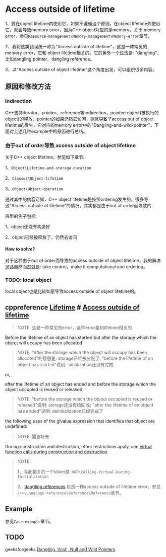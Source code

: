 # Access outside of lifetime

1、要在object lifetime内使用它，如果不遵循这个原则，在object lifetime外使用它，就会导致memory error，因为C++ object对应的是memory，关于 memory error，参见`Resource-management\Memory-management\Memory-error`章节。

2、我将这类错误统一称为"Access outside of lifetime"，这是一种常见的memory error，它和 object lifetime相关的。它的另外一个说法是: "dangling"，比如dangling pointer、dangling reference。

3、以"Access outside of object lifetime"这个角度出发，可以组织很多内容。



## 原因和修改方法

### Indirection

C++支持iterator、pointer、reference等indirection，pointee object(被执行的object)的释放，pointer的如果仍然去访问，则就导致了access out of object lifetime的发生，它对应的memory error中的"Dangling-and-wild-pointer"，下面对上述几种example中的原因进行总结。



### 由于out of order导致 access outside of object lifetime 

关于C++ object lifetime，参见如下章节:

1、`Object\Lifetime-and-storage-duration`

2、`Classes\Object-lifetime`

3、`Object\Object-operation`

通过其中的内容可知，C++ object lifetime是按照ordering发生的。很多导致"Access outside of lifetime"的情况，其实都是由于out of order而导致的

典型的例子包括: 

1、object还没有构造好

2、object已经被释放了，仍然去访问



#### How to solve?

对于这种由于out of order而导致的access outside of object lifetime，我的解决思路自然而然就是: take control，make it computational and ordering。

### TODO: local object

local object也是比较如意导致access outside of object lifetime的。







## cppreference [Lifetime](https://en.cppreference.com/w/cpp/language/lifetime) # [Access outside of lifetime](https://en.cppreference.com/w/cpp/language/lifetime#Access_outside_of_lifetime)

> NOTE: 这是一种常见的error，这种error是和lifetime相关的

Before the lifetime of an object has started but after the storage which the object will occupy has been allocated

> NOTE: "after the storage which the object will occupy has been allocated"的意思是: storage已经被分配了; "before the lifetime of an object has started"说明: initialization还没有完成

or,

after the lifetime of an object has ended and before the storage which the object occupied is reused or released, 

> NOTE: "before the storage which the object occupied is reused or released"说明: storage还没有给回收; "after the lifetime of an object has ended"说明: deinitialization已经完成了

the following uses of the glvalue expression that identifies that object are undefined:

> NOTE: 需要补充

During construction and destruction, other restrictions apply, see [virtual function calls during construction and destruction](https://en.cppreference.com/w/cpp/language/virtual#During_construction_and_destruction).

> NOTE: 
>
> 1、与此相关的一个idiom是: `OOP\Calling-Virtual-During-Initialization`
>
> 2、[dangling references](https://en.cppreference.com/w/cpp/language/reference#Dangling_references) 也是一种access outside of lifetime error，参见`C++\Language-reference\Reference\Reference`章节。

## Example

参见`Case-example`章节。

## TODO



geeksforgeeks [Dangling, Void , Null and Wild Pointers](https://www.geeksforgeeks.org/dangling-void-null-wild-pointers/)

